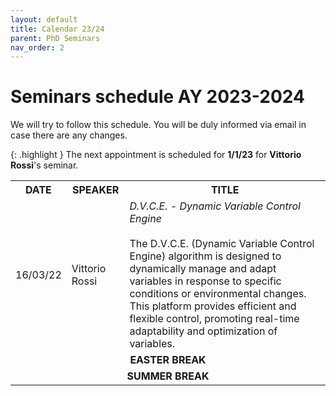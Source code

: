 ```yaml
---
layout: default
title: Calendar 23/24
parent: PhD Seminars
nav_order: 2
---
```


# Seminars schedule AY 2023-2024

We will try to follow this schedule. 
You will be duly informed via email in case there are any changes.

{: .highlight }
The next appointment is scheduled for **1/1/23** for **Vittorio Rossi**'s seminar.

<table>
    <tr>
        <th>DATE</th>
        <th>SPEAKER</th>
        <th>TITLE</th>
    </tr>
    <tr>
        <td>16/03/22</td>
        <td>Vittorio Rossi</td>
        <td>
            <i>D.V.C.E. - Dynamic Variable Control Engine</i>
            <br><br>
            The D.V.C.E. (Dynamic Variable Control Engine) algorithm is designed to dynamically manage and adapt variables in response to specific conditions or environmental changes. 
            This platform provides efficient and flexible control, promoting real-time adaptability and optimization of variables.
        </td>
    </tr>
    <tr>
        <td colspan="3"> <center><b> EASTER BREAK </b></center> </td>
    </tr>
    <tr>
        <td colspan="3"> <center><b> SUMMER BREAK </b></center> </td>
    </tr>
</table>
